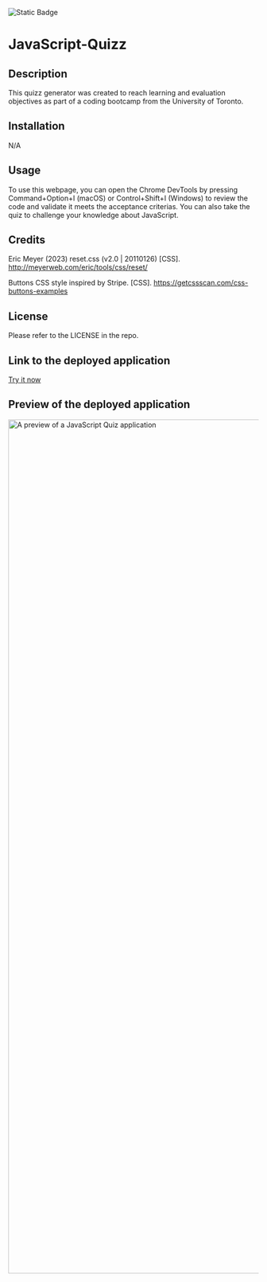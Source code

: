 ![Static Badge](https://img.shields.io/badge/MIT_Licence-blue)

# JavaScript-Quizz


## Description

This quizz generator was created to reach learning and evaluation objectives as part of a coding bootcamp from the University of Toronto.

## Installation

N/A

## Usage

To use this webpage, you can open the Chrome DevTools by pressing Command+Option+I (macOS) or Control+Shift+I (Windows) to review the code and validate it meets the acceptance criterias. You can also take the quiz to challenge your knowledge about JavaScript.

## Credits

Eric Meyer (2023) reset.css (v2.0 | 20110126) [CSS].  http://meyerweb.com/eric/tools/css/reset/ 

Buttons CSS style inspired by Stripe. [CSS].  https://getcssscan.com/css-buttons-examples

## License

Please refer to the LICENSE in the repo.

## Link to the deployed application

[Try it now](https://jidets.github.io/JavaScript-Quizz/)

## Preview of the deployed application

<img width="1718" alt="A preview of a JavaScript Quiz application" src="https://github.com/JideTS/JavaScript-Quizz/assets/20988563/158811ff-8392-48e0-8e95-10ff6b460d2b">
